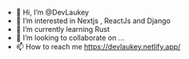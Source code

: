 - 👋 Hi, I’m @DevLaukey
- 👀 I’m interested in Nextjs , ReactJs and Django
- 🌱 I’m currently learning Rust
- 💞️ I’m looking to collaborate on ...
- 📫 How to reach me https://devlaukey.netlify.app/

<!---
DevLaukey/DevLaukey is a ✨ special ✨ repository because its `README.md` (this file) appears on your GitHub profile.
You can click the Preview link to take a look at your changes.
--->
